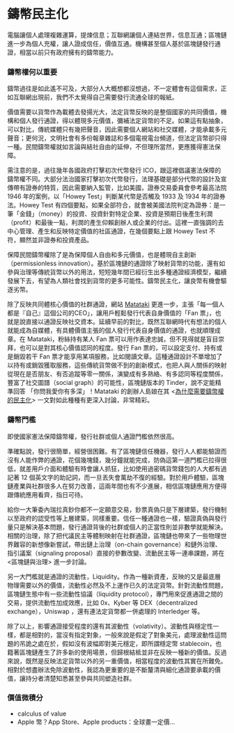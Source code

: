 # 鑄幣民主化

電腦讓個人處理複雜運算，提煉信息；互聯網讓個人連結世界，信息互通；區塊鏈進一步為個人充權，讓人證成信任，價值互通。機構甚至個人基於區塊鏈發行通證，相當以前只有政府擁有的鑄幣能力。

### 鑄幣權何以重要

鑄幣過往是如此遙不可及，大部分人大概想都沒想過，不一定體會有這個需求，正如互聯網出現前，我們不太覺得自己需要發行流通全球的報紙。

價值需要以貨幣作為載體去發揚光大，法定貨幣反映的是整個國家的共同價值，機構和個人發行通證，得以體現多元價值，彌補法定貨幣的不足。如果這有點抽象，可以對比，傳統媒體只有幾把聲音，因此需要個人網站和社交媒體，才能承載多元聲音；更何況，文明社會有多份報章雜誌和多個電視電台頻道，但法定貨幣卻只得一種。民間鑄幣權就如言論與結社自由的延伸，不但理所當然，更應獲得憲法保障。

需注意的是，過往幾年各國政府打擊初次代幣發行 ICO，跟這裡倡議憲法保障的鑄幣權不同。大部分法治國家打擊初次代幣發行，法理基礎是部分代幣的設計及宣傳帶有證券的特質，因此需要納入監管，比如美國，證券交易委員會參考最高法院 1946 年的案例，以「Howey Test」判斷某代幣是否觸及 1933 及 1934 年的證券法。Howey Test 有四個要點，如果全部符合，就會被美國法院判定為證券：是一筆「金錢」（money）的投資、投資針對特定企業、投資是預期日後產生利潤（profit）和最後一點，利潤的產生仰賴創辦人或企業的付出。這裡一直強調的去中心管理、產生和反映特定價值的社區通證，在幾個要點上跟 Howey Test 不符，顯然並非證券和投資產品。

保障民間鑄幣權除了是為保障個人自由和多元價值，也是體現自主創新（permissionless innovation）。基於區塊鏈的通證除了映射貨幣的功能，還有如參與治理等傳統貨幣以外的用法，短短幾年間已經衍生出多種通證經濟模型，繼續發展下去，有望為人類社會找到貨幣的更多可能性。鑄幣民主化，讓良幣有機會驅逐劣幣。

除了反映共同體核心價值的社群通證，網站 [Matataki](https://www.matataki.io/) 更進一步，主張「每一個人都是『自己』這個公司的CEO」，讓用戶輕鬆發行代表自身價值的「Fan 票」，也就是說直接以通證反映社交資本。延續早前的對比，既然互聯網時代有想法的個人就能成為自媒體，有具體價值主張的個人發行代表自身價值的通證，也就順理成章。在 Matataki，粉絲持有某人 Fan 票可以用作表達忠誠，但不見得就是盲目崇拜，也可以是對其核心價值認同的程度。發行 Fan 票的，可以設定支付、持有或是銷毀若干 Fan 票才能享用某項服務，比如閱讀文章。這種通證設計不單增加了以持有或銷毀獲取服務，這些傳統貨幣做不到的創新模式，也把人與人關係的映射從現在是否朋友、有否追蹤等零一關係，演變成有多熟絡、有多認同等程度關係，豐富了社交圖譜（social graph）的可能性，區塊鏈版本的 Tinder，說不定能精準回答 「你問我愛你有多深」！Matataki 的創辦人島娘在其 &lt;[為什麼需要鑄幣權的民主化](https://matters.news/@lychees67/%E7%82%BA%E4%BB%80%E9%BA%BC%E9%9C%80%E8%A6%81%E9%91%84%E5%B9%A3%E6%AC%8A%E7%9A%84%E6%B0%91%E4%B8%BB%E5%8C%96-zdpuAmSZwC6Wa2hc2TdDY2iJPMnQ6iwXkLv32W1RzVLgEvd1d)&gt; 一文對如此種種有更深入討論，非常精彩。

### 鑄幣門檻

即使國家憲法保障鑄幣權，發行社群或個人通證門檻依然很高。

準確點說，發行很簡單，經營很困難。有了區塊鏈信任機器，發行人人都能驗證而沒有人能作弊的通證，花個幾塊錢，幾分鐘就能完成，防偽這第一道門檻已拉得很低，就差用戶介面和體驗有時會讓人抓狂，比如使用過密碼貨幣錢包的人大都有過記著 12 個英文字的助記詞，而一旦丟失會萬劫不復的經驗。對於用戶體驗，區塊鏈產業與社群很多人在努力改善，這兩年間也有不少進展，相信區塊鏈應用方便得跟傳統應用看齊，指日可待。

給你一大筆委內瑞拉真鈔你都不一定願意交易，鈔票真偽只是下層建築，發行機制以至政府的認受性等上層建築，同樣重要。信任一種通證也一樣，驗證真偽與發行量只是解決基本問題，發行通證背後的社群或個人的正當性則並非數學就能解決。相關的治理，除了把代議民主等體制映射在社群通證，區塊鏈也帶來了一些物理世界難容的新想像新嘗試，帶出鏈上治理（on-chain governance）和鏈外治理、指引議案（signaling proposal）直接的參數改變、流動民主等一連串課題，將在 &lt;區塊鏈與治理&gt; 進一步討論。

另一大門檻就是通證的流動性，Liquidity。作為一種新資產，反映的又是最底層物理需要以外的價值，流動性必然及不上運作已久的法定貨幣。針對流動性問題，區塊鏈生態中有一些流動性協議（liquidity protocol），專門用來促進通證之間的交易，提供流動性加成效應，比如 0x、Kyber 等 DEX（decentralized exchange），Uniswap ，還有連法定貨幣都一併處理的 Interledger 等。

除了以上，影響通證接受程度的還有其波動性（volativity）。波動性與穩定性一樣，都是相對的，當沒有指定對象，一般來說是假定了對象美元，處理波動性這問題的吊詭之處在於，假如沒有波幅即對美元穩定，即所謂穩定幣 stablecoin，也籍著區塊鏈產生了許多新的使用場景，但歸根結柢並非在反映一種新的價值。反過來說，既然是反映法定貨幣以外的另一重價值，相當程度的波動性其實在所難免。相對於想盡辦法免除波動性，我認為更重要的是不斷釐清與細化通證要承載的價值，讓持分者清楚知悉甚至參與共同塑造社群。

### **價值微積分**

* calculus of value
* Apple 幣？App Store、Apple products：全球畫一定價...






